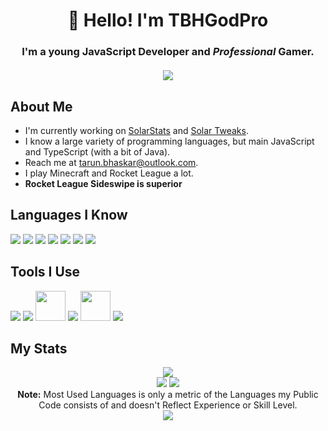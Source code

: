<h1 align="center">👋 Hello! I'm TBHGodPro</h1>
<h3 align="center">
  I'm a young JavaScript Developer and <i>Professional</i> Gamer.
  <br />
  <br />
  <a href="#connect-with-me"><img src="https://lanyard.cnrad.dev/api/668116405765537808"></a>
</h3>

## About Me

- I'm currently working on [SolarStats](https://github.com/Solar-Tweaks/SolarStats) and [Solar Tweaks](https://github.com/Solar-Tweaks/Solar-Tweaks).
- I know a large variety of programming languages, but main JavaScript and TypeScript (with a bit of Java).
- Reach me at tarun.bhaskar@outlook.com.
- I play Minecraft and Rocket League a lot.
- <b>Rocket League Sideswipe is superior</b>

## Languages I Know
<p align="left">
  <img src="https://img.icons8.com/color/48/000000/javascript.png"/>
  <img src="https://img.icons8.com/color/48/000000/typescript.png"/>
  <img src="https://img.icons8.com/color/48/000000/html-5.png"/>
  <img src="https://img.icons8.com/color/48/000000/css3.png"/>
  <img src="https://img.icons8.com/color/48/000000/java.png"/>
  <img src="https://img.icons8.com/color/48/000000/python.png"/>
  <img src="https://img.icons8.com/color/48/000000/swift.png"/>
</p>

## Tools I Use
<p align="left">
  <img src="https://img.icons8.com/color/48/000000/nodejs.png"/>
  <img src="https://img.icons8.com/color/48/000000/vue-js.png"/>
  <img width="48px" src="https://upload.wikimedia.org/wikipedia/commons/thumb/9/91/Electron_Software_Framework_Logo.svg/1200px-Electron_Software_Framework_Logo.svg.png"/>
  <img src="https://img.icons8.com/color/48/000000/ionic.png"/>
  <img src="https://pbs.twimg.com/profile_images/1268235262641004544/OLW1xl7t_400x400.png" width="48px">
  <img src="https://img.icons8.com/color/48/000000/git.png"/>
</p>

## My Stats
<p align="center">

  <img src="https://github-readme-streak-stats.herokuapp.com/?user=TBHGodPro&theme=black-ice&hide_border=true&stroke=0000&background=060A0CD0">
  <br />
  <img src="https://github-readme-stats.vercel.app/api?username=TBHGodPro&show_icons=true&count_private=true&theme=react&hide_border=true&bg_color=0D1117">
  <img src="https://github-readme-stats.vercel.app/api/top-langs/?username=TBHGodPro&langs_count=8&count_private=true&layout=compact&theme=react&hide_border=true&bg_color=0D1117">
  <br/>
  <b>Note:</b> Most Used Languages is only a metric of the Languages my Public Code consists of and doesn't Reflect Experience or Skill Level.
  <br/>
  <img src="https://activity-graph.herokuapp.com/graph?username=TBHGodPro&bg_color=0D1117&color=5BCDEC&line=5BCDEC&point=FFFFFF&hide_border=true">
  
  </p>
